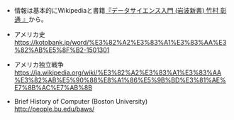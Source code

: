 * 情報は基本的にWikipediaと書籍[『データサイエンス入門 (岩波新書)   竹村 彰通 』](https://www.amazon.co.jp/dp/4004317134/)から。

* アメリカ史
https://kotobank.jp/word/%E3%82%A2%E3%83%A1%E3%83%AA%E3%82%AB%E5%8F%B2-1501301

* アメリカ独立戦争
https://ja.wikipedia.org/wiki/%E3%82%A2%E3%83%A1%E3%83%AA%E3%82%AB%E5%90%88%E8%A1%86%E5%9B%BD%E3%81%AE%E7%8B%AC%E7%AB%8B

* Brief History of Computer (Boston University)
http://people.bu.edu/baws/
